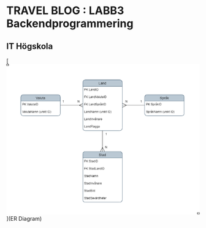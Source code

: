 # TRAVEL BLOG : LABB3 Backendprogrammering

## IT Högskola

[<img src="./backend/ER-diagram.png" width="550"/>](ER Diagram)
